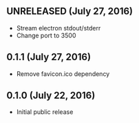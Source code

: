 ## UNRELEASED (July 27, 2016)

* Stream electron stdout/stderr
* Change port to 3500

## 0.1.1 (July 27, 2016)

* Remove favicon.ico dependency

## 0.1.0 (July 22, 2016)

* Initial public release
